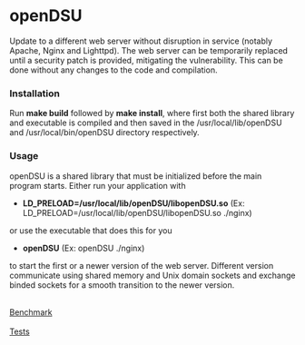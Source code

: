 # openDSU
Update to a different web server without disruption in service (notably Apache, Nginx and Lighttpd). The web server can be temporarily replaced until a security patch is provided, mitigating the vulnerability. This can be done without any changes to the code and compilation.



### Installation
Run **make build** followed by **make install**, where first both the shared library and executable is compiled and then saved in the /usr/local/lib/openDSU and /usr/local/bin/openDSU directory respectively.

### Usage
openDSU is a shared library that must be initialized before the main program starts. Either run your application with

* **LD_PRELOAD=/usr/local/lib/openDSU/libopenDSU.so** (Ex: LD_PRELOAD=/usr/local/lib/openDSU/libopenDSU.so ./nginx)

or use the executable that does this for you
* **openDSU** (Ex: openDSU ./nginx)

to start the first or a newer version of the web server. Different version communicate using shared memory and Unix domain sockets and exchange binded sockets for a smooth transition to the newer version.

<br/>[Benchmark](benchmark/README.md)<br/><br/>
[Tests](tests/README.md)


